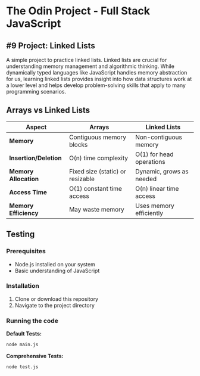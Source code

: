 # The Odin Project - Full Stack JavaScript

## #9 Project: Linked Lists

A simple project to practice linked lists. Linked lists are crucial for understanding memory management and algorithmic thinking. While dynamically typed languages like JavaScript handles memory abstraction for us, learning linked lists provides insight into how data structures work at a lower level and helps develop problem-solving skills that apply to many programming scenarios.

## Arrays vs Linked Lists

| Aspect | Arrays | Linked Lists |
|--------|--------|-------------|
| **Memory** | Contiguous memory blocks | Non-contiguous memory |
| **Insertion/Deletion** | O(n) time complexity | O(1) for head operations |
| **Memory Allocation** | Fixed size (static) or resizable | Dynamic, grows as needed |
| **Access Time** | O(1) constant time access | O(n) linear time access |
| **Memory Efficiency** | May waste memory | Uses memory efficiently |

## Testing

### Prerequisites
- Node.js installed on your system
- Basic understanding of JavaScript

### Installation
1. Clone or download this repository
2. Navigate to the project directory

### Running the code

**Default Tests:**
```bash
node main.js
```
**Comprehensive Tests:**
```bash
node test.js
```